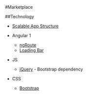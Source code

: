 #Marketplace

##Technology

* [Scalable App Structure](https://scotch.io/tutorials/angularjs-best-practices-directory-structure)

* Angular 1
	* [ngRoute](https://docs.angularjs.org/api/ngRoute)
	* [Loading Bar](http://chieffancypants.github.io/angular-loading-bar)
* JS
	* [jQuery](https://jquery.com/) - Bootstrap dependency
* CSS
	* [Bootstrap](http://getbootstrap.com/)